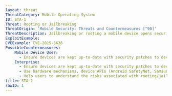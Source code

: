 ```yaml
---
layout: threat
ThreatCategory: Mobile Operating System
ID: STA-1
Threat: Rooting or Jailbreaking
ThreatOrigin: 'Mobile Security: Threats and Countermeasures [^90]'
ThreatDescription: Jailbreaking or rooting a mobile device opens security holes and circumvents the device’s built-in security controls. Phones are much more vulnerable to viruses and malware because users can avoid official app store's application vetting processes that help ensure users download virus-free apps.[^300]
ExploitExample:
CVEExample: CVE-2015-3636
PossibleCountermeasures:
    Mobile Device User:
      - Ensure devices are kept up-to-date with security patches to decrease the likelihood that they can be rooted/jailbroken.
    Enterprise:
      - Ensure devices are kept up-to-date with security patches to decrease the likelihood that they can be rooted/jailbroken.
      - Use hardware mechanisms, device APIs (Android SafetyNet, Samsung Knox hardware-backed remote attestation, or other applicable remote attestation technologies), or other tools to detect rooted/jailbroken devices, provide notification to the enterprise and user, and block enterprise connectivity.
      - Help users to understand the risks associated with rooting/jailbreaking their devices.
title: STA-1
rawID: 1
---
```

